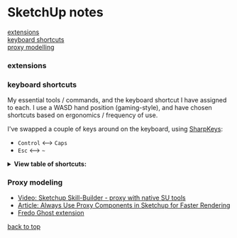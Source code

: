 
# SketchUp notes
[extensions](#extensions) \
[keyboard shortcuts](#keyboard-shortcuts) \
[proxy modelling](#proxy-modelling)

### extensions

### keyboard shortcuts
My essential tools / commands, and the keyboard shortcut I have assigned to each.  I use a WASD hand position (gaming-style), and have chosen shortcuts based on ergonomics / frequency of use.

I've swapped a couple of keys around on the keyboard, using <a href="https://www.randyrants.com/category/sharpkeys/">SharpKeys</a>:
  - `Control` <--> `Caps`
  - `Esc` <--> `~`
  
<details>
  <summary><b>View table of shortcuts:</b></summary>
  
command     | key binding
------------|------------
space       | Selection tool
V           | Move
C           | Line
D           | Push/Pull
Q           | Rotate
S           | Scale
R           | Rectangle
shift-C     | Circle
shift-R     | Offset
B           | Paint Bucket (hold ALT to sample material)
shift-E     | Eraser
Z           | Undo
shift-Z     | Redo
shift-V     | Paste in Place
W           | Make Group
shift-W     | Make Component
ctrl-R      | Make Unique
A           | Hide Rest of Model
shift-Q     | Update Scene
shift-T     | Trim
alt-Z       | Zoom Extents
E           | UI - Toggle Entity Info (I use a loose tray window for Entity Info)
alt-A       | UI - Show Outliner Tab
alt-S       | UI - Show Layers Tab
alt-D       | UI - Show Scenes Tab
  
</details>

### Proxy modeling
- [Video: Sketchup Skill-Builder - proxy with native SU tools](https://youtu.be/2VZj-odqx68)
- [Article: Always Use Proxy Components in Sketchup for Faster Rendering](http://sketchup-ur-space.com/2017/dec/always-use-proxy-components-in-sketchup-for-faster-rendering.html)
- [Fredo Ghost extension](https://sketchucation.com/plugin/2191-fredoghost)

[back to top](https://github.com/bubbavox/notes_public/blob/master/sketchup.md#sketchup-notes)
